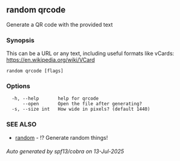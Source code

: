 ## random qrcode

Generate a QR code with the provided text

### Synopsis

This can be a URL or any text, including useful formats like vCards: https://en.wikipedia.org/wiki/VCard

```
random qrcode [flags]
```

### Options

```
  -h, --help       help for qrcode
      --open       Open the file after generating?
  -s, --size int   How wide in pixels? (default 1440)
```

### SEE ALSO

* [random](random.md)	 - ⁉️ Generate random things!

###### Auto generated by spf13/cobra on 13-Jul-2025

